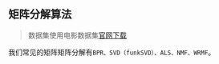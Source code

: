 ## 矩阵分解算法
> 数据集使用电影数据集[官网下载](http://files.grouplens.org/datasets/movielens/ml-1m.zip)

我们常见的矩阵矩阵分解有`BPR、SVD（funkSVD）、ALS、NMF、WRMF`。
